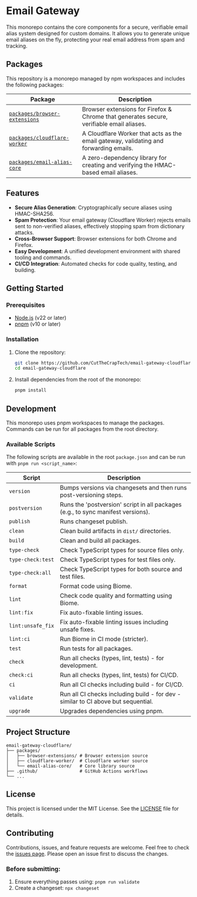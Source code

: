 # Email Gateway

This monorepo contains the core components for a secure, verifiable email alias system designed for custom domains. It allows you to generate unique email aliases on the fly, protecting your real email address from spam and tracking.

## Packages

This repository is a monorepo managed by npm workspaces and includes the following packages:

| Package                                                        | Description                                                                              |
| -------------------------------------------------------------- | ---------------------------------------------------------------------------------------- |
| [`packages/browser-extensions`](./packages/browser-extensions) | Browser extensions for Firefox & Chrome that generates secure, verifiable email aliases. |
| [`packages/cloudflare-worker`](./packages/cloudflare-worker)   | A Cloudflare Worker that acts as the email gateway, validating and forwarding emails.    |
| [`packages/email-alias-core`](./packages/email-alias-core)     | A zero-dependency library for creating and verifying the HMAC-based email aliases.       |

## Features

- **Secure Alias Generation**: Cryptographically secure aliases using HMAC-SHA256.
- **Spam Protection**: Your email gateway (Cloudflare Worker) rejects emails sent to non-verified aliases, effectively stopping spam from dictionary attacks.
- **Cross-Browser Support**: Browser extensions for both Chrome and Firefox.
- **Easy Development**: A unified development environment with shared tooling and commands.
- **CI/CD Integration**: Automated checks for code quality, testing, and building.

## Getting Started

### Prerequisites

- [Node.js](https://nodejs.org/) (v22 or later)
- [pnpm](https://pnpm.io/) (v10 or later)

### Installation

1.  Clone the repository:

    ```bash
    git clone https://github.com/CutTheCrapTech/email-gateway-cloudflare.git
    cd email-gateway-cloudflare
    ```

2.  Install dependencies from the root of the monorepo:
    ```bash
    pnpm install
    ```

## Development

This monorepo uses pnpm workspaces to manage the packages. Commands can be run for all packages from the root directory.

### Available Scripts

The following scripts are available in the root `package.json` and can be run with `pnpm run <script_name>`:

| Script            | Description                                                                       |
| ----------------- | --------------------------------------------------------------------------------- |
| `version`         | Bumps versions via changesets and then runs post-versioning steps.                |
| `postversion`     | Runs the 'postversion' script in all packages (e.g., to sync manifest versions).  |
| `publish`         | Runs changeset publish.                                                           |
| `clean`           | Clean build artifacts in `dist/` directories.                                     |
| `build`           | Clean and build all packages.                                                     |
| `type-check`      | Check TypeScript types for source files only.                                     |
| `type-check:test` | Check TypeScript types for test files only.                                       |
| `type-check:all`  | Check TypeScript types for both source and test files.                            |
| `format`          | Format code using Biome.                                                          |
| `lint`            | Check code quality and formatting using Biome.                                    |
| `lint:fix`        | Fix auto-fixable linting issues.                                                  |
| `lint:unsafe_fix` | Fix auto-fixable linting issues including unsafe fixes.                           |
| `lint:ci`         | Run Biome in CI mode (stricter).                                                  |
| `test`            | Run tests for all packages.                                                       |
| `check`           | Run all checks (types, lint, tests) - for development.                            |
| `check:ci`        | Run all checks (types, lint, tests) for CI/CD.                                    |
| `ci`              | Run all CI checks including build - for CI/CD.                                    |
| `validate`        | Run all CI checks including build - for dev - similar to CI above but sequential. |
| `upgrade`         | Upgrades dependencies using pnpm.                                                 |

## Project Structure

```
email-gateway-cloudflare/
├── packages/
│   ├── browser-extensions/ # Browser extension source
│   ├── cloudflare-worker/  # Cloudflare worker source
│   └── email-alias-core/   # Core library source
├── .github/                # GitHub Actions workflows
└── ...
```

## License

This project is licensed under the MIT License. See the [LICENSE](./LICENSE) file for details.

## Contributing

Contributions, issues, and feature requests are welcome. Feel free to check the [issues page](https://github.com/CutTheCrapTech/email-gateway-cloudflare/issues). Please open an issue first to discuss the changes.

### Before submitting:

1. Ensure everything passes using: `pnpm run validate`
2. Create a changeset: `npx changeset`
